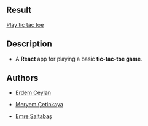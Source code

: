 ## Result

[Play tic tac toe](https://tic-tac-toe-eight-dusky.vercel.app/)

## Description

- A **React** app for playing a basic **tic-tac-toe game**.

## Authors

- [Erdem Ceylan](https://github.com/erdemxceylan)

- [Meryem Çetinkaya](https://github.com/meryemctnky)

- [Emre Saltabaş](https://github.com/emresaltabas)
